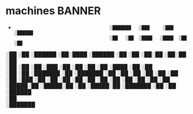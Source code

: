 # machines BANNER
+
                                          ░███████   ░███     ░███   ░██████  
                                          ░██   ░██  ░████   ░████  ░██   ░██ 
░██    ░██  ░██████   ░██░████  ░██████   ░██    ░██ ░██░██ ░██░██ ░██        
░██    ░██       ░██  ░███           ░██  ░██    ░██ ░██ ░████ ░██ ░██        
░██    ░██  ░███████  ░██       ░███████  ░██    ░██ ░██  ░██  ░██ ░██        
░██   ░███ ░██   ░██  ░██      ░██   ░██  ░██   ░██  ░██       ░██  ░██   ░██ 
 ░█████░██  ░█████░██ ░██       ░█████░██ ░███████   ░██       ░██   ░██████  
       ░██                                                                    
 ░███████                                                                     
                                                                              

